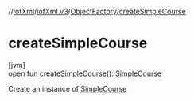 //[iofXml](../../../index.md)/[iofXml.v3](../index.md)/[ObjectFactory](index.md)/[createSimpleCourse](create-simple-course.md)

# createSimpleCourse

[jvm]\
open fun [createSimpleCourse](create-simple-course.md)(): [SimpleCourse](../-simple-course/index.md)

Create an instance of [SimpleCourse](../-simple-course/index.md)
